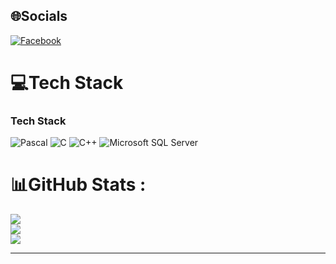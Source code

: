 
## 🌐Socials
[![Facebook](https://img.shields.io/badge/Facebook-%231877F2.svg?logo=Facebook&logoColor=white)](https://www.facebook.com/profile.php?id=100006249017266) 

# 💻Tech Stack
### Tech Stack

![Pascal](https://img.shields.io/badge/Code-Pascal-yellowgreen)
![C](https://img.shields.io/badge/Code-C-blue)
![C++](https://img.shields.io/badge/Code-C++-blue)
![Microsoft SQL Server](https://img.shields.io/badge/Database-Microsoft_SQL_Server-red)

# 📊GitHub Stats :
![](https://github-readme-stats.vercel.app/api?username=Croslee&theme=radical&hide_border=false&include_all_commits=true&count_private=false)<br/>
![](https://github-readme-streak-stats.herokuapp.com/?user=Croslee&theme=radical&hide_border=false)<br/>
![](https://github-readme-stats.vercel.app/api/top-langs/?username=Croslee&theme=radical&hide_border=false&include_all_commits=true&count_private=false&layout=compact)

---


